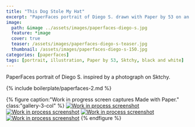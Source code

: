 ```yaml
---
title: "This Dog Stole My Hat"
excerpt: "PaperFaces portrait of Diego S. drawn with Paper by 53 on an iPad."
image: 
  path: &image ../assets/images/paperfaces-diego-s.jpg 
  feature: *image
  cover: true
  teaser: /assets/images/paperfaces-diego-s-teaser.jpg
  thumbnail: /assets/images/paperfaces-diego-s-150.jpg
categories: [paperfaces]
tags: [portrait, illustration, Paper by 53, Sktchy, black and white]
---
```


PaperFaces portrait of Diego S. inspired by a photograph on Sktchy.

{% include boilerplate/paperfaces-2.md %}

{% figure caption:"Work in progress screen captures Made with Paper." class:"gallery-3-col" %}
[![Work in process screenshot](/assets/images/paperfaces-diego-s-process-1-600.jpg)](/assets/images/paperfaces-diego-s-process-1-lg.jpg) [![Work in process screenshot](/assets/images/paperfaces-diego-s-process-2-600.jpg)](/assets/images/paperfaces-diego-s-process-2-lg.jpg) [![Work in process screenshot](/assets/images/paperfaces-diego-s-process-3-600.jpg)](/assets/images/paperfaces-diego-s-process-3-lg.jpg) [![Work in process screenshot](/assets/images/paperfaces-diego-s-process-4-600.jpg)](/assets/images/paperfaces-diego-s-process-4-lg.jpg)
{% endfigure %}
